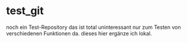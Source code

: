 # test_git
noch ein Test-Repository
das ist total uninteressant nur zum Testen von verschiedenen Funktionen da.
dieses hier ergänze ich lokal.
